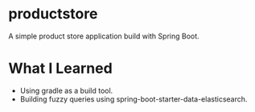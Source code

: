 # productstore
A simple product store application build with Spring Boot.

# What I Learned
* Using gradle as a build tool.
* Building fuzzy queries using spring-boot-starter-data-elasticsearch.
